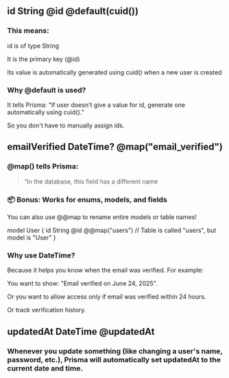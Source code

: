 ## id String @id @default(cuid())

### This means:

id is of type String

It is the primary key (@id)

Its value is automatically generated using cuid() when a new user is created


### Why @default is used?

It tells Prisma:
"If user doesn't give a value for id, generate one automatically using cuid()."

So you don't have to manually assign ids.



## emailVerified DateTime? @map("email_verified")

### @map() tells Prisma:

> “In the database, this field has a different name

### 📦 Bonus: Works for enums, models, and fields

You can also use @@map to rename entire models or table names!

model User {
  id String @id
  @@map("users") // Table is called "users", but model is "User"
}


### Why use DateTime?

Because it helps you know when the email was verified. For example:

You want to show: "Email verified on June 24, 2025".

Or you want to allow access only if email was verified within 24 hours.

Or track verification history.

##   updatedAt     DateTime  @updatedAt

### Whenever you update something (like changing a user's name, password, etc.), Prisma will automatically set updatedAt to the current date and time.